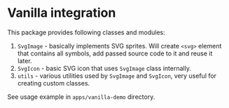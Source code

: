 # Vanilla integration

This package provides following classes and modules:

1. `SvgImage` - basically implements SVG sprites. Will create `<svg>` element that contains all symbols, add passed source code to it and reuse it later.
1. `SvgIcon` - basic SVG icon that uses `SvgImage` class internally.
1. `utils` - various utilities used by `SvgImage` and `SvgIcon`, very useful for creating custom classes.

See usage example in `apps/vanilla-demo` directory.